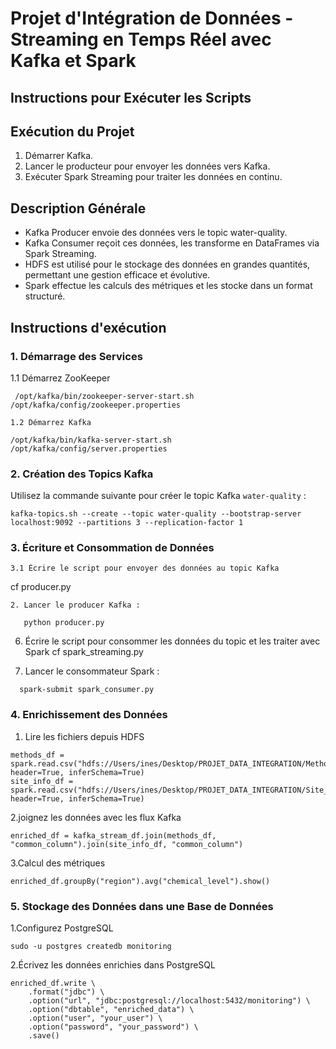 # Projet d'Intégration de Données - Streaming en Temps Réel avec Kafka et Spark

## Instructions pour Exécuter les Scripts

## Exécution du Projet
1. Démarrer Kafka.
2. Lancer le producteur pour envoyer les données vers Kafka.
3. Exécuter Spark Streaming pour traiter les données en continu.

## Description Générale
* Kafka Producer envoie des données vers le topic water-quality.
* Kafka Consumer reçoit ces données, les transforme en DataFrames via Spark Streaming.
* HDFS est utilisé pour le stockage des données en grandes quantités, permettant une gestion efficace et évolutive.
* Spark effectue les calculs des métriques et les stocke dans un format structuré.

## Instructions d'exécution

### 1. Démarrage des Services

1.1 Démarrez ZooKeeper

 ```
  /opt/kafka/bin/zookeeper-server-start.sh /opt/kafka/config/zookeeper.properties
```

	1.2 Démarrez Kafka

 ```
 /opt/kafka/bin/kafka-server-start.sh /opt/kafka/config/server.properties
```
### 2. Création des Topics Kafka

Utilisez la commande suivante pour créer le topic Kafka `water-quality` :
 ```
kafka-topics.sh --create --topic water-quality --bootstrap-server localhost:9092 --partitions 3 --replication-factor 1
```
### 3. Écriture et Consommation de Données

	3.1 Écrire le script pour envoyer des données au topic Kafka
cf producer.py

	2. Lancer le producer Kafka :
```
   python producer.py
```

6. Écrire le script pour consommer les données du topic et les traiter avec Spark
cf spark_streaming.py

3. Lancer le consommateur Spark :
 ```
   spark-submit spark_consumer.py
```


### 4. Enrichissement des Données


1. Lire les fichiers depuis HDFS
```
methods_df = spark.read.csv("hdfs://Users/ines/Desktop/PROJET_DATA_INTEGRATION/Methods_2022_8_1.csv", header=True, inferSchema=True)
site_info_df = spark.read.csv("hdfs://Users/ines/Desktop/PROJET_DATA_INTEGRATION/Site_Information_2022_8_1.csv", header=True, inferSchema=True)
```

2.joignez les données avec les flux Kafka
```
enriched_df = kafka_stream_df.join(methods_df, "common_column").join(site_info_df, "common_column")
```


3.Calcul des métriques
```
enriched_df.groupBy("region").avg("chemical_level").show()
```

### 5. Stockage des Données dans une Base de Données

1.Configurez PostgreSQL
```
sudo -u postgres createdb monitoring
```

2.Écrivez les données enrichies dans PostgreSQL

```
enriched_df.write \
    .format("jdbc") \
    .option("url", "jdbc:postgresql://localhost:5432/monitoring") \
    .option("dbtable", "enriched_data") \
    .option("user", "your_user") \
    .option("password", "your_password") \
    .save()

```

